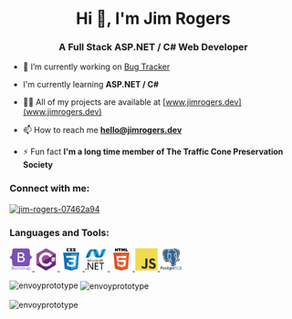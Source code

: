 <h1 align="center">Hi 👋, I'm Jim Rogers</h1>
<h3 align="center">A Full Stack ASP.NET / C# Web Developer</h3>

- 🔭 I’m currently working on [Bug Tracker](https://github.com/EnvoyPrototype/TheBugTracker)

- I'm currently learning **ASP.NET / C#**

- 👨‍💻 All of my projects are available at [www.jimrogers.dev](www.jimrogers.dev)

- 📫 How to reach me **hello@jimrogers.dev**

- ⚡ Fun fact **I'm a long time member of The Traffic Cone Preservation Society**

<h3 align="left">Connect with me:</h3>
<p align="left">
<a href="https://www.linkedin.com/in/jimrogersdev/" target="blank"><img align="center" src="https://raw.githubusercontent.com/rahuldkjain/github-profile-readme-generator/master/src/images/icons/Social/linked-in-alt.svg" alt="jim-rogers-07462a94" height="30" width="40" /></a>
</p>

<h3 align="left">Languages and Tools:</h3>
<p align="left"> <a href="https://getbootstrap.com" target="_blank" rel="noreferrer"> <img src="https://raw.githubusercontent.com/devicons/devicon/master/icons/bootstrap/bootstrap-plain-wordmark.svg" alt="bootstrap" width="40" height="40"/> </a> <a href="https://www.w3schools.com/cs/" target="_blank" rel="noreferrer"> <img src="https://raw.githubusercontent.com/devicons/devicon/master/icons/csharp/csharp-original.svg" alt="csharp" width="40" height="40"/> </a> <a href="https://www.w3schools.com/css/" target="_blank" rel="noreferrer"> <img src="https://raw.githubusercontent.com/devicons/devicon/master/icons/css3/css3-original-wordmark.svg" alt="css3" width="40" height="40"/> </a> <a href="https://dotnet.microsoft.com/" target="_blank" rel="noreferrer"> <img src="https://raw.githubusercontent.com/devicons/devicon/master/icons/dot-net/dot-net-original-wordmark.svg" alt="dotnet" width="40" height="40"/> </a> <a href="https://www.w3.org/html/" target="_blank" rel="noreferrer"> <img src="https://raw.githubusercontent.com/devicons/devicon/master/icons/html5/html5-original-wordmark.svg" alt="html5" width="40" height="40"/> </a> <a href="https://developer.mozilla.org/en-US/docs/Web/JavaScript" target="_blank" rel="noreferrer"> <img src="https://raw.githubusercontent.com/devicons/devicon/master/icons/javascript/javascript-original.svg" alt="javascript" width="40" height="40"/> </a> <a href="https://www.postgresql.org" target="_blank" rel="noreferrer"> <img src="https://raw.githubusercontent.com/devicons/devicon/master/icons/postgresql/postgresql-original-wordmark.svg" alt="postgresql" width="40" height="40"/> </a> </p>

<p><img align="left" src="https://github-readme-stats.vercel.app/api/top-langs?username=envoyprototype&show_icons=true&locale=en&layout=compact" alt="envoyprototype" /></p>

<p>&nbsp;<img align="center" src="https://github-readme-stats.vercel.app/api?username=envoyprototype&show_icons=true&locale=en" alt="envoyprototype" /></p>

<p><img align="center" src="https://github-readme-streak-stats.herokuapp.com/?user=envoyprototype&" alt="envoyprototype" /></p>
